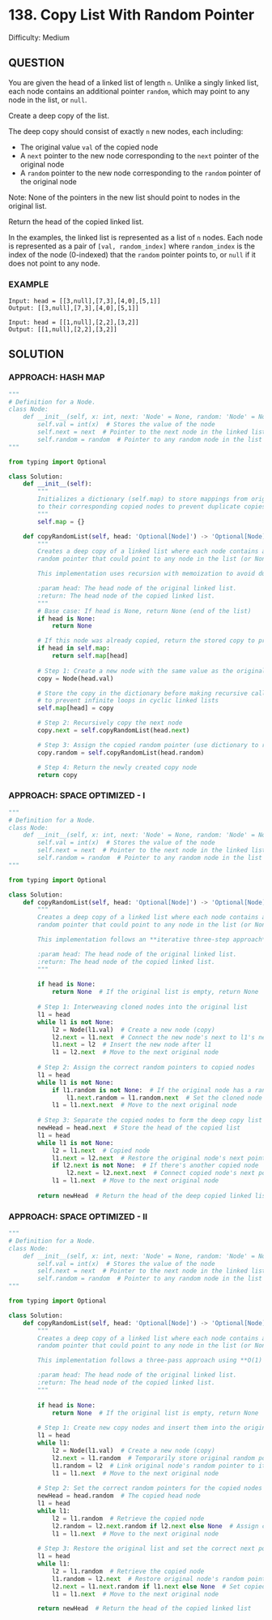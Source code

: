 # 138. Copy List With Random Pointer
Difficulty: Medium

## QUESTION

You are given the head of a linked list of length `n`. Unlike a singly linked list, each node contains an additional pointer `random`, which may point to any node in the list, or `null`.

Create a deep copy of the list.

The deep copy should consist of exactly `n` new nodes, each including:

- The original value `val` of the copied node
- A `next` pointer to the new node corresponding to the `next` pointer of the original node
- A `random` pointer to the new node corresponding to the `random` pointer of the original node

Note: None of the pointers in the new list should point to nodes in the original list.

Return the head of the copied linked list.

In the examples, the linked list is represented as a list of `n` nodes. Each node is represented as a pair of `[val, random_index]` where `random_index` is the index of the node (0-indexed) that the `random` pointer points to, or `null` if it does not point to any node.

### EXAMPLE

```
Input: head = [[3,null],[7,3],[4,0],[5,1]]
Output: [[3,null],[7,3],[4,0],[5,1]]
```

```
Input: head = [[1,null],[2,2],[3,2]]
Output: [[1,null],[2,2],[3,2]]
```

## SOLUTION


### APPROACH: HASH MAP

```python
"""
# Definition for a Node.
class Node:
    def __init__(self, x: int, next: 'Node' = None, random: 'Node' = None):
        self.val = int(x)  # Stores the value of the node
        self.next = next  # Pointer to the next node in the linked list
        self.random = random  # Pointer to any random node in the list (or None)
"""

from typing import Optional

class Solution:
    def __init__(self):
        """
        Initializes a dictionary (self.map) to store mappings from original nodes
        to their corresponding copied nodes to prevent duplicate copies.
        """
        self.map = {}

    def copyRandomList(self, head: 'Optional[Node]') -> 'Optional[Node]':
        """
        Creates a deep copy of a linked list where each node contains an additional 
        random pointer that could point to any node in the list (or None).

        This implementation uses recursion with memoization to avoid duplicate copies.

        :param head: The head node of the original linked list.
        :return: The head node of the copied linked list.
        """
        # Base case: If head is None, return None (end of the list)
        if head is None:
            return None

        # If this node was already copied, return the stored copy to prevent duplication
        if head in self.map:
            return self.map[head]
        
        # Step 1: Create a new node with the same value as the original node
        copy = Node(head.val)

        # Store the copy in the dictionary before making recursive calls
        # to prevent infinite loops in cyclic linked lists
        self.map[head] = copy

        # Step 2: Recursively copy the next node
        copy.next = self.copyRandomList(head.next)

        # Step 3: Assign the copied random pointer (use dictionary to retrieve the correct copy)
        copy.random = self.copyRandomList(head.random)

        # Step 4: Return the newly created copy node
        return copy
```

### APPROACH: SPACE OPTIMIZED - I

```python
"""
# Definition for a Node.
class Node:
    def __init__(self, x: int, next: 'Node' = None, random: 'Node' = None):
        self.val = int(x)  # Stores the value of the node
        self.next = next  # Pointer to the next node in the linked list
        self.random = random  # Pointer to any random node in the list (or None)
"""

from typing import Optional

class Solution:
    def copyRandomList(self, head: 'Optional[Node]') -> 'Optional[Node]':
        """
        Creates a deep copy of a linked list where each node contains an additional 
        random pointer that could point to any node in the list (or None).

        This implementation follows an **iterative three-step approach** using **O(1) extra space**.

        :param head: The head node of the original linked list.
        :return: The head node of the copied linked list.
        """
        
        if head is None:
            return None  # If the original list is empty, return None
        
        # Step 1: Interweaving cloned nodes into the original list
        l1 = head
        while l1 is not None:
            l2 = Node(l1.val)  # Create a new node (copy)
            l2.next = l1.next  # Connect the new node's next to l1's next
            l1.next = l2  # Insert the new node after l1
            l1 = l2.next  # Move to the next original node
            
        # Step 2: Assign the correct random pointers to copied nodes
        l1 = head
        while l1 is not None:
            if l1.random is not None:  # If the original node has a random pointer
                l1.next.random = l1.random.next  # Set the cloned node's random pointer
            l1 = l1.next.next  # Move to the next original node
        
        # Step 3: Separate the copied nodes to form the deep copy list
        newHead = head.next  # Store the head of the copied list
        l1 = head
        while l1 is not None:
            l2 = l1.next  # Copied node
            l1.next = l2.next  # Restore the original node's next pointer
            if l2.next is not None:  # If there's another copied node
                l2.next = l2.next.next  # Connect copied node's next pointer to the next copied node
            l1 = l1.next  # Move to the next original node
            
        return newHead  # Return the head of the deep copied linked list
```

### APPROACH: SPACE OPTIMIZED - II

```python
"""
# Definition for a Node.
class Node:
    def __init__(self, x: int, next: 'Node' = None, random: 'Node' = None):
        self.val = int(x)  # Stores the value of the node
        self.next = next  # Pointer to the next node in the linked list
        self.random = random  # Pointer to any random node in the list (or None)
"""

from typing import Optional

class Solution:
    def copyRandomList(self, head: 'Optional[Node]') -> 'Optional[Node]':
        """
        Creates a deep copy of a linked list where each node contains an additional 
        random pointer that could point to any node in the list (or None).

        This implementation follows a three-pass approach using **O(1) extra space**.

        :param head: The head node of the original linked list.
        :return: The head node of the copied linked list.
        """
        
        if head is None:
            return None  # If the original list is empty, return None
        
        # Step 1: Create new copy nodes and insert them into the original list
        l1 = head
        while l1:
            l2 = Node(l1.val)  # Create a new node (copy)
            l2.next = l1.random  # Temporarily store original random pointer in l2.next
            l1.random = l2  # Link original node's random pointer to its copy
            l1 = l1.next  # Move to the next original node
        
        # Step 2: Set the correct random pointers for the copied nodes
        newHead = head.random  # The copied head node
        l1 = head
        while l1:
            l2 = l1.random  # Retrieve the copied node
            l2.random = l2.next.random if l2.next else None  # Assign correct random pointer
            l1 = l1.next  # Move to the next original node
            
        # Step 3: Restore the original list and set the correct next pointers for the copied list
        l1 = head
        while l1:
            l2 = l1.random  # Retrieve the copied node
            l1.random = l2.next  # Restore original node's random pointer
            l2.next = l1.next.random if l1.next else None  # Set copied node's next pointer
            l1 = l1.next  # Move to the next original node

        return newHead  # Return the head of the copied linked list
```
